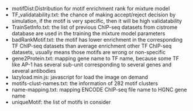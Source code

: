 - motifDist:Distribution for motif enrichment rank for mixture model
- TF_validatability.txt: the chance of making accept/reject decision by simulation, if the motif is very specific, then it will be high validatability
- TrainSetInfo.txt: the list of previous ChIP-seq datasets from cistrome database are used in the training the mixture model parameters
- badRankMotif.txt: the motif has lower enrichment in the corresponding TF ChIP-seq datasets than average enrichment other TF ChIP-seq datasets, usually means those motifs are wrong or non-specific
- gene2Protein.txt: mapping gene name to TF name, because some TF like AP-1 has several sub-unit corresponding to several genes and several antibodies
- lazyload.min.js: javascript for load the image on demand
- motifs-clust-names.txt: the information of 282 motif clusters
- name-mapping.txt: mapping ENCODE ChIP-seq file name to HGNC gene name
- uniqueMotif: the list of motifs in consider

